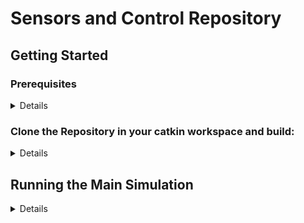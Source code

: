 # Sensors and Control Repository

## Getting Started

### Prerequisites
<details>
 
- Ubuntu 20.04 (https://ubuntu.com/tutorials/install-ubuntu-desktop#1-overview)
- ROS
```Bash
sudo sh -c 'echo "deb http://packages.ros.org/ros/ubuntu $(lsb_release -sc) main" > /etc/apt/sources.list.d/ros-latest.list'
sudo apt-key adv --keyserver 'hkp://keyserver.ubuntu.com:80' --recv-key C1CF6E31E6BADE8868B172B4F42ED6FBAB17C654
sudo apt-get update
sudo apt-get install ros-noetic-desktop-full
```
- Catkin
```Bash
sudo apt-get install ros-noetic-catkin
```
- pcl-conversions
```Bash
sudo apt-get install ros-noetic-pcl-conversions
```
- Python3
```Bash
sudo apt-get update
sudo apt-get install python3
```
- Tensorflow
```Bash
pip3 install tensorflow
```
- libopencv-dev
```Bash
sudo apt-get install libopencv-dev
```
---
</details>

### Clone the Repository in your catkin workspace and build:
<details>
 
```bash
cd ~/catkin_ws/src
git clone git@github.com:lukuky64/SaC_CATHETER_NAV.git
```

Navigate to your Catkin workspace and build the project:

```bash
cd ~/catkin_ws
catkin_make
source devel/setup.bash
```

</details>

## Running the Main Simulation
<details>
1. Set the environment variable (replace the path in the quotes with the path to your `data folder`):
```bash
export MY_PATH="/home/lukuky64/Desktop/Aortic_catheter_project"
```

2. Launch the main simulation:
```bash
roslaunch main main.launch
```
---

3. Unpause publisher:
```Bash
rosservice call /set_paused "data: false" 
```

To pause again:
```Bash
rosservice call /set_paused "data: true" 
```
</details>
